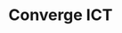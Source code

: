 ---
facebook: https://facebook.com/ConvergeICTOfficial
instagram: https://instagram.com/convergeictofficial.ph
logohandle: convergeict
sort: convergeict
title: Converge ICT
twitter: https://x.com/Converge_CSU
website: https://www.convergeict.com/
---